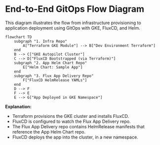 # End-to-End GitOps Flow Diagram

This diagram illustrates the flow from infrastructure provisioning to application deployment using GitOps with GKE, FluxCD, and Helm.

```mermaid
flowchart TD
    subgraph "1. Infra Repo"
        A["Terraform GKE Module"] --> B["Dev Environment Terraform"]
    end
    B --> C["GKE Autopilot Cluster"]
    C --> D["FluxCD Bootstrapped (via Terraform)"]
    subgraph "2. App Helm Chart Repo"
        E["Helm Chart: Sample App"]
    end
    subgraph "3. Flux App Delivery Repo"
        F["FluxCD HelmRelease YAMLs"]
    end
    D --> F
    F --> E
    E --> G["App Deployed in GKE Namespace"]
```

**Explanation:**
- Terraform provisions the GKE cluster and installs FluxCD.
- FluxCD is configured to watch the Flux App Delivery repo.
- The Flux App Delivery repo contains HelmRelease manifests that reference the App Helm Chart repo.
- FluxCD deploys the app into the cluster, in a new namespace. 